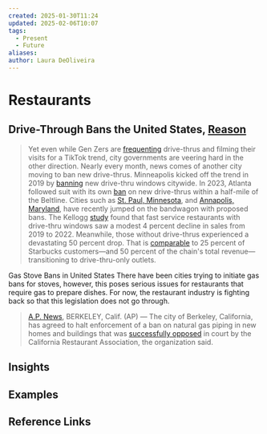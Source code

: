 ```yaml
---
created: 2025-01-30T11:24
updated: 2025-02-06T10:07
tags:
  - Present
  - Future
aliases: 
author: Laura DeOliveira
---
```

# Restaurants 
## Drive-Through Bans the United States, [Reason](https://reason.com/2024/09/07/drive-thrus-are-booming-why-are-cities-banning-them/)
> Yet even while Gen Zers are [frequenting](https://www.nytimes.com/2023/11/07/dining/drive-through.html) drive-thrus and filming their visits for a TikTok trend, city governments are veering hard in the other direction. Nearly every month, news comes of another city moving to ban new drive-thrus. Minneapolis kicked off the trend in 2019 by [banning](https://www.foodservicenews.net/article-archive/drive-thru-restrictions-in-minneapolis-and-st-paul/article_05d03069-0e2e-5dfe-8210-7c21afa3871a.html) new drive-thru windows citywide. In 2023, Atlanta followed suit with its own [ban](https://www.ajc.com/news/atlanta-news/atlanta-city-council-oks-two-laws-intended-to-reduce-beltline-traffic/GPDWIUYBMNDM5KRQEBHQGGH2SI/#:~:text=Atlanta%20City%20Council%20OK's%20two%20laws%20intended%20to%20reduce%20Beltline%20traffic,-Credit%3A%2) on new drive-thrus within a half-mile of the Beltline. Cities such as [St. Paul, Minnesota](https://www.axios.com/local/twin-cities/2024/06/10/st-paul-drive-thru-fast-food-coffee-carbucks-proposal), and [Annapolis, Maryland](https://www.eyeonannapolis.net/2024/07/plastic-bags-banned-in-annapolis-drive-thrus-may-be-next/), have recently jumped on the bandwagon with proposed bans.
> The Kellogg [study](https://papers.ssrn.com/sol3/papers.cfm?abstract_id=4790752) found that fast service restaurants with drive-thru windows saw a modest 4 percent decline in sales from 2019 to 2022. Meanwhile, those without drive-thrus experienced a devastating 50 percent drop. That is [comparable](https://papers.ssrn.com/sol3/papers.cfm?abstract_id=4790752) to 25 percent of Starbucks customers—and 50 percent of the chain's total revenue—transitioning to drive-thru-only outlets.


Gas Stove Bans in United States
There have been cities trying to initiate gas bans for stoves, however, this poses serious issues for restaurants that require gas to prepare dishes. For now, the restaurant industry is fighting back so that this legislation does not go through. 
>[ A.P. News](https://apnews.com/article/berkeley-natural-gas-ban-settlement-f5a712dc8838fb524c8ceca36ba4eb74), BERKELEY, Calif. (AP) — The city of Berkeley, California, has agreed to halt enforcement of a ban on natural gas piping in new homes and buildings that was [successfully opposed](https://apnews.com/article/berkeley-california-natural-gas-ban-overturned-appeals-court-7dafca58d19963f322100d73caf9c31a) in court by the California Restaurant Association, the organization said.

## Insights

## Examples

## Reference Links
